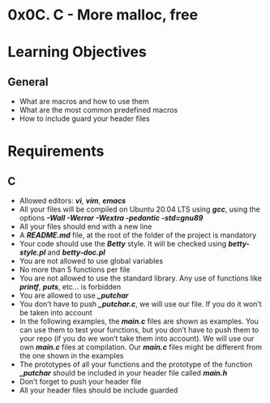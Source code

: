 # 0x0C. C - More malloc, free
# Learning Objectives

## General
* What are macros and how to use them
* What are the most common predefined macros
* How to include guard your header files

# Requirements
## C
* Allowed editors: ***vi***, ***vim***, ***emacs***
* All your files will be compiled on Ubuntu 20.04 LTS using ***gcc***, using the options ***-Wall -Werror -Wextra -pedantic -std=gnu89***
* All your files should end with a new line
* A ***README.md*** file, at the root of the folder of the project is mandatory
* Your code should use the ***Betty*** style. It will be checked using ***betty-style.pl*** and ***betty-doc.pl***
* You are not allowed to use global variables
* No more than 5 functions per file
* You are not allowed to use the standard library. Any use of functions like ***printf***, ***puts***, etc… is forbidden
* You are allowed to use ***_putchar***
* You don’t have to push ***_putchar.c***, we will use our file. If you do it won’t be taken into account
* In the following examples, the ***main.c*** files are shown as examples. You can use them to test your functions, but you don’t have to push them to your repo (if you do we won’t take them into account). We will use our own ***main.c*** files at compilation. Our ***main.c*** files might be different from the one shown in the examples
* The prototypes of all your functions and the prototype of the function ***_putchar*** should be included in your header file called ***main.h***
* Don’t forget to push your header file
* All your header files should be include guarded
